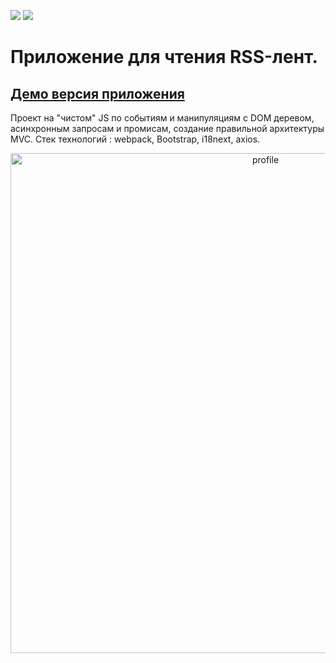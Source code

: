 ![](https://github.com/H9ko/frontend-project-lvl3/workflows/Node%20CI/badge.svg)  <a href="https://codeclimate.com/github/H9ko/frontend-project-lvl3/maintainability"><img 
src="https://api.codeclimate.com/v1/badges/d8a087350dcead4e4ca2/maintainability" /></a>


# Приложение для чтения RSS-лент.
   
## <a href="https://frontend-project-lvl3.h9ko.now.sh/">Демо версия приложения</a>
  
Проект на "чистом" JS по событиям и манипуляциям с DOM деревом, асинхронным запросам и промисам, создание правильной архитектуры MVC. 
Стек  технологий : webpack, Bootstrap, i18next, axios.

<p align="center">
    <img src="https://user-images.githubusercontent.com/57991929/97809489-383e5c00-1c7e-11eb-8b4b-705e4358433d.png" width="800" title="profile">
</p>



